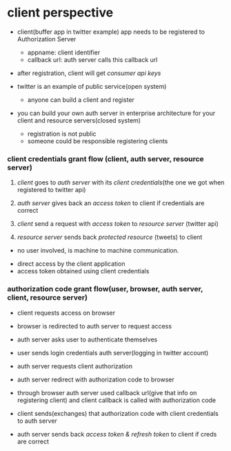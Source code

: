# client perspective

- client(buffer app in twitter example) app needs to be registered to Authorization Server
  - appname: client identifier
  - callback url: auth server calls this callback url

- after registration, client will get *consumer api keys*

- twitter is an example of public service(open system)
  - anyone can build a client and register

- you can build your own auth server in enterprise architecture for your client and resource servers(closed system)
  - registration is not public
  - someone could be responsible registering clients


### client credentials grant flow (client, auth server, resource server)

1. *client* goes to *auth server* with its *client credentials*(the one we got when registered to twitter api)

2. *auth server* gives back an *access token* to client if credentials are correct

3. *client* send a request with *access token* to *resource server* (twitter api)

4. *resource server* sends back *protected resource* (tweets) to client

- no user involved, is machine to machine communication.

* direct access by the client application
* access token obtained using client credentials

### authorization code grant flow(user, browser, auth server, client, resource server)

- client requests access on browser

- browser is redirected to auth server to request access

- auth server asks user to authenticate themselves

- user sends login credentials auth server(logging in twitter account)

- auth server requests client authorization

- auth server redirect with authorization code to browser

- through browser auth server used callback url(give that info on registering
  client) and client callback is called with authorization code

- client sends(exchanges) that authorization code with client credentials to auth server

- auth server sends back *access token & refresh token* to client if creds are correct
